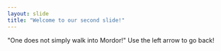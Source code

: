 ```yaml
---
layout: slide
title: "Welcome to our second slide!"
---
```

"One does not simply walk into Mordor!"
Use the left arrow to go back!
